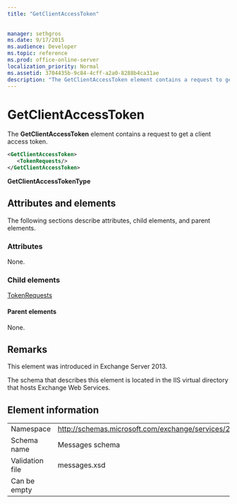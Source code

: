 ```yaml
---
title: "GetClientAccessToken"
 
 
manager: sethgros
ms.date: 9/17/2015
ms.audience: Developer
ms.topic: reference
ms.prod: office-online-server
localization_priority: Normal
ms.assetid: 3704435b-9c84-4cff-a2a0-8288b4ca31ae
description: "The GetClientAccessToken element contains a request to get a client access token."
---
```


# GetClientAccessToken

The **GetClientAccessToken** element contains a request to get a client access token. 
  
```XML
<GetClientAccessToken>
   <TokenRequests/>
</GetClientAccessToken>
```

 **GetClientAccessTokenType**
## Attributes and elements

The following sections describe attributes, child elements, and parent elements.
  
### Attributes

None.
  
### Child elements

[TokenRequests](tokenrequests.md)
  
#### Parent elements

None.
  
## Remarks

This element was introduced in Exchange Server 2013.
  
The schema that describes this element is located in the IIS virtual directory that hosts Exchange Web Services.
  
## Element information

|||
|:-----|:-----|
|Namespace  <br/> |http://schemas.microsoft.com/exchange/services/2006/messages  <br/> |
|Schema name  <br/> |Messages schema  <br/> |
|Validation file  <br/> |messages.xsd  <br/> |
|Can be empty  <br/> ||
   

